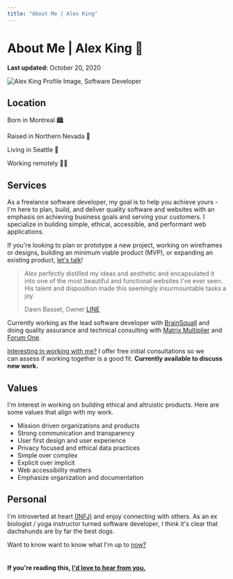 ```yaml
---
title: "About Me | Alex King"
---
```


# **About Me** | Alex King 👋

**Last updated:** October 20, 2020

<img src="assets/alex-king-software-developer-photo.jpg" alt="Alex King Profile Image, Software Developer" />

## Location

Born in Montreal 🏙

Raised in Northern Nevada 🌄

Living in Seattle 🌇

Working remotely 👨‍💻

## Services

As a freelance software developer, my goal is to help you achieve yours - I'm here to plan, build, and deliver quality software and websites with an emphasis on achieving business goals and serving your customers. I specialize in building simple, ethical, accessible, and performant web applications.

If you're looking to plan or prototype a new project, working on wireframes or designs, building an minimum viable product (MVP), or expanding an existing product, [let's talk](/contact)!

> Alex perfectly distilled my ideas and aesthetic and encapsulated it into one of the most beautiful and functional websites I've ever seen. His talent and disposition made this seemingly insurmountable tasks a joy.
>
> Dawn Basset, Owner [LINE](/writing/line)

Currently working as the lead software developer with <a href="https://brainsquall.co" target="_blank" rel="noopener noreferrer">BrainSquall</a> and doing quality assurance and technical consulting with <a href="https://matrixmultiplier.com" target="_blank" rel="noopener noreferrer">Matrix Multiplier</a> and <a href="https://forumone.com" target="_blank" rel="noopener noreferrer">Forum One</a>.

[Interesting in working with me?](/contact) I offer free initial consultations so we can assess if working together is a good fit. **Currently available to discuss new work.**

## Values

I'm interest in working on building ethical and altruistic products. Here are some values that align with my work.

- Mission driven organizations and products
- Strong communication and transparency
- User first design and user experience
- Privacy focused and ethical data practices
- Simple over complex
- Explicit over implicit
- Web accessibility matters
- Emphasize organization and documentation

<!-- Testimonial - Corinne -->

<!-- > Insert testimonial here.
>
> Mark Bullard, Founder [BrainSquall](/writing/brainsquall) -->

## Personal

I'm introverted at heart <a href="https://www.16personalities.com/infj-personality" target="_blank" rel="noopener noreferrer">(INFJ)</a> and enjoy connecting with others. As an ex biologist / yoga instructor turned software developer, I think it's clear that dachshunds are by far the best dogs.

Want to know want to know what I'm up to [now?](/now)

#### <br/> If you're reading this, [I'd love to hear from you.](/contact)
